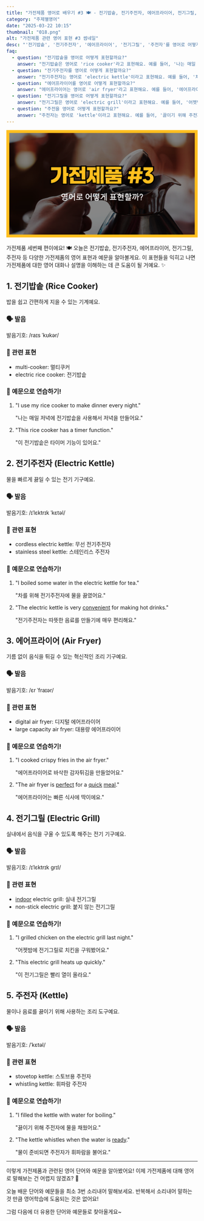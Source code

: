 ```yaml
---
title: "가전제품 영어로 배우기 #3 🍽️ - 전기밥솥, 전기주전자, 에어프라이어, 전기그릴, 주전자 영어로"
category: "주제별영어"
date: "2025-03-22 10:15"
thumbnail: "018.png"
alt: "가전제품 관련 영어 표현 #3 썸네일"
desc: "'전기밥솥', '전기주전자', '에어프라이어', '전기그릴', '주전자'를 영어로 어떻게 표현하면 좋을까요? 각 가전제품의 영어 표현과 예문을 통해 쉽게 배워봅시다."
faq:
  - question: "전기밥솥을 영어로 어떻게 표현할까요?"
    answer: "전기밥솥은 영어로 'rice cooker'라고 표현해요. 예를 들어, '나는 매일 저녁에 전기밥솥을 사용해서 저녁을 만들어요'는 'I use my rice cooker to make dinner every night'라고 말할 수 있어요."
  - question: "전기주전자를 영어로 어떻게 표현할까요?"
    answer: "전기주전자는 영어로 'electric kettle'이라고 표현해요. 예를 들어, '차를 위해 전기주전자에 물을 끓였어요'는 'I boiled some water in the electric kettle for tea'라고 말할 수 있어요."
  - question: "에어프라이어를 영어로 어떻게 표현할까요?"
    answer: "에어프라이어는 영어로 'air fryer'라고 표현해요. 예를 들어, '에어프라이어로 바삭한 감자튀김을 만들었어요'는 'I cooked crispy fries in the air fryer'라고 말할 수 있어요."
  - question: "전기그릴을 영어로 어떻게 표현할까요?"
    answer: "전기그릴은 영어로 'electric grill'이라고 표현해요. 예를 들어, '어젯밤에 전기그릴로 치킨을 구워봤어요'는 'I grilled chicken on the electric grill last night'라고 말할 수 있어요."
  - question: "주전을 영어로 어떻게 표현할까요?"
    answer: "주전자는 영어로 'kettle'이라고 표현해요. 예를 들어, '끓이기 위해 주전자에 물을 채웠어요'는 'I filled the kettle with water for boiling'라고 말할 수 있어요."
---
```


![가전제품 영어표현 #3 썸네일](./018.png)

가전제품 세번째 편이에요! 🍽️ 오늘은 전기밥솥, 전기주전자, 에어프라이어, 전기그릴, 주전자 등 다양한 가전제품의 영어 표현과 예문을 알아볼게요. 이 표현들을 익히고 나면 가전제품에 대한 영어 대화나 설명을 이해하는 데 큰 도움이 될 거예요. ✨

## 1. 전기밥솥 (Rice Cooker)

밥을 쉽고 간편하게 지을 수 있는 기계예요.

### 🗣️ 발음

<span data-pronunciation="rice cooker">발음기호: /raɪs ˈkʊkər/</span>

### 💭 관련 표현

- multi-cooker: 멀티쿠커
- electric rice cooker: 전기밥솥

### 📝 예문으로 연습하기!

1. "I use my rice cooker to make dinner every night."

   "나는 매일 저녁에 전기밥솥을 사용해서 저녁을 만들어요."

2. "This rice cooker has a timer function."

   "이 전기밥솥은 타이머 기능이 있어요."

## 2. 전기주전자 (Electric Kettle)

물을 빠르게 끓일 수 있는 전기 기구예요.

### 🗣️ 발음

<span data-pronunciation="electric kettle">발음기호: /ɪˈlɛktrɪk ˈkɛtəl/</span>

### 💭 관련 표현

- cordless electric kettle: 무선 전기주전자
- stainless steel kettle: 스테인리스 주전자

### 📝 예문으로 연습하기!

1. "I boiled some water in the electric kettle for tea."

   "차를 위해 전기주전자에 물을 끓였어요."

2. "The electric kettle is very [convenient](/blog/in-english/323.convenient/) for making hot drinks."

   "전기주전자는 따뜻한 음료를 만들기에 매우 편리해요."

## 3. 에어프라이어 (Air Fryer)

기름 없이 음식을 튀길 수 있는 혁신적인 조리 기구예요.

### 🗣️ 발음

<span data-pronunciation="air fryer">발음기호: /ɛr ˈfraɪər/</span>

### 💭 관련 표현

- digital air fryer: 디지털 에어프라이어
- large capacity air fryer: 대용량 에어프라이어

### 📝 예문으로 연습하기!

1. "I cooked crispy fries in the air fryer."

   "에어프라이어로 바삭한 감자튀김을 만들었어요."

2. "The air fryer is [perfect](/blog/in-english/413.perfect/) for a [quick](/blog/in-english/439.quick/) [meal](/blog/in-english/528.meal/)."

   "에어프라이어는 빠른 식사에 딱이에요."

## 4. 전기그릴 (Electric Grill)

실내에서 음식을 구울 수 있도록 해주는 전기 기구예요.

### 🗣️ 발음

<span data-pronunciation="electric grill">발음기호: /ɪˈlɛktrɪk ɡrɪl/</span>

### 💭 관련 표현

- [indoor](/blog/in-english/324.indoor/) electric grill: 실내 전기그릴
- non-stick electric grill: 붙지 않는 전기그릴

### 📝 예문으로 연습하기!

1. "I grilled chicken on the electric grill last night."

   "어젯밤에 전기그릴로 치킨을 구워봤어요."

2. "This electric grill heats up quickly."

   "이 전기그릴은 빨리 열이 올라요."

## 5. 주전자 (Kettle)

물이나 음료를 끓이기 위해 사용하는 조리 도구예요.

### 🗣️ 발음

<span data-pronunciation="kettle">발음기호: /ˈkɛtəl/</span>

### 💭 관련 표현

- stovetop kettle: 스토브용 주전자
- whistling kettle: 휘파람 주전자

### 📝 예문으로 연습하기!

1. "I filled the kettle with water for boiling."

   "끓이기 위해 주전자에 물을 채웠어요."

2. "The kettle whistles when the water is [ready](/blog/in-english/325.ready/)."

   "물이 준비되면 주전자가 휘파람을 불어요."

---

이렇게 가전제품과 관련된 영어 단어와 예문을 알아봤어요! 이제 가전제품에 대해 영어로 말해보는 건 어렵지 않겠죠? 🔌

오늘 배운 단어와 예문들을 최소 3번 소리내어 말해보세요. 반복해서 소리내어 말하는 것 만큼 영어학습에 도움되는 것은 없어요!

그럼 다음에 더 유용한 단어와 예문들로 찾아올게요~
